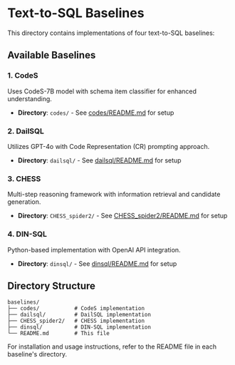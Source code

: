 # Text-to-SQL Baselines

This directory contains implementations of four text-to-SQL baselines:

## Available Baselines

### 1. CodeS
Uses CodeS-7B model with schema item classifier for enhanced understanding.
- **Directory**: `codes/` - See [codes/README.md](codes/README.md) for setup

### 2. DailSQL  
Utilizes GPT-4o with Code Representation (CR) prompting approach.
- **Directory**: `dailsql/` - See [dailsql/README.md](dailsql/README.md) for setup

### 3. CHESS
Multi-step reasoning framework with information retrieval and candidate generation.
- **Directory**: `CHESS_spider2/` - See [CHESS_spider2/README.md](CHESS_spider2/README.md) for setup

### 4. DIN-SQL
Python-based implementation with OpenAI API integration.
- **Directory**: `dinsql/` - See [dinsql/README.md](dinsql/README.md) for setup

## Directory Structure

```
baselines/
├── codes/           # CodeS implementation
├── dailsql/         # DailSQL implementation  
├── CHESS_spider2/   # CHESS implementation
├── dinsql/          # DIN-SQL implementation
└── README.md        # This file
```

For installation and usage instructions, refer to the README file in each baseline's directory.
